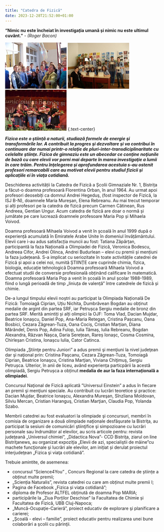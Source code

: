 ```yaml
---
title: "Catedra de Fizică"
date: 2023-12-28T21:52:00+01:00
---
```


**“Nimic nu este încheiat în investigația umană și nimic nu este ultimul cuvânt.”**   - *(Roger Bacon)*

![](fiz1.png) ![](fiz2.png) ![](fiz3.png)
{.text-center}

***Fizica este o ştiinţă a naturii, studiază formele de energie şi transformările lor. A contribuit la progres şi dezvoltare şi va contribui în continuare dar numai printr-o relaţie de pluri-inter-transdiciplinaritate cu celelalte ştiinţe. Fizica de gimnaziu este un abecedar ce conţine  noţiunile de bază cu care elevii vor porni mai departe în marea investigaţie a lumii în care trăim. Pentru înţelegerea şi aprofundarea acestuia s-au ostenit profesori remarcabili care au motivat elevii pentru studiul fizicii şi aplicaţiile ei în viaţa cotidiană.***

Deschiderea activității la Catedra de Fizică a Școlii Gimnaziale Nr. 1, Bistrița a făcut-o doamna profesoară Florentina Orban, în anul 1964. Au urmat apoi profesori deosebiți ca domnul Andrei Hegeduș, (fost inspector de Fizică, la ISJ B-N), doamnele Maria Mureșan, Elena Rebreanu. Au mai trecut temporar și alți  profesori pe la catedra de fizică precum Carmen Cătinean, Rus Andreea, Gentian Ungur. Acum catedra de fizică are doar o normă și jumătate pe care lucrează doamnele profesoare Maria Pop și Mihaela Voivod.

Doamna profesoară Mihaela Voivod a venit în școală în anul 1999 după o experiență acumulată în Emiratele Arabe Unite în domeniul învățământului. Elevii care i-au adus satisfacția muncii au fost: Tatiana Zăpârțan, participantă la faza Națională a Olimpiadei de Fizică, Veronica Bodescu, Andreea Cifor, Andrei Olinca, Andrei Budurlean – elevi cu premii și mențiuni la faza județeană. S-a implicat cu seriozitate în toate activitățile catedrei de Fizică și apoi a celei noi, numită ȘTIINȚE care cuprinde chimia, fizica, biologia, educație tehnologică
Doamna profesoară Mihaela Voivod a efectuat studii de conversie profesională obținând calificare în matematică. Doamna profesoară Maria Pop a  venit în școală în anul școlar 1988-1989, fiind o lungă perioadă de timp „liniuța de valență” între catedrele de fizică și chimie.

De-a lungul timpului elevii noștri au participat la Olimpiada Națională De Fizică: Tomoiagă Ciprian, Uțiu Nichita, Dumbrăvean Bogdan au obținut medalie de argint din partea SRF, iar Petrușca Sergiu medalie de bronz din partea SRF. Merită amintiți și alți olimpici la OJF: Toma Vlad, Dacian Mujdar, Beatrice Ionașcu, Daniel Pop, Ana-Maria Retegan, Cristina Pașcanu, Oana Bosbici, Cezara Zăgrean-Tuza, Oana Cociș, Cristian Marțian, Diana Mărăndel, Denis Pop, Adina Fulop, Iulia Tămaș, Iulia Rebreanu, Bogdan Alexandra, Răzvan Nașca, Daria Serețean, Rareș Ionașc, Cosma Cosmina, Chirleșan Cristina, Ionașcu Iulia, Cator Catinca.

Olimpiada „Ştiinţe pentru Juniori” a adus premii şi menţiuni la nivel judeţean dar şi naţional prin: Cristina Paşcanu, Cezara Zăgrean-Tuza, Tomoiagă Ciprian, Beatrice Ionaşcu, Cristina Marţian, Viviana Chiţimuş, Sergiu Petrușca. Ulterior, în anii de liceu, având experiența particpării la acestă olimpiadă, Sergiu Petrușca a obținut **medalia de aur la faza internațională a olimpiadei**.

Concursul Naţional de Fizică aplicată ”Universul Einstein” a adus în fiecare an premii şi menţiuni speciale. Au contribuit cu lucrări teoretice şi practice:  Dacian Mujdar, Beatrice Ionaşcu, Alexandra Mureşan, Sînzîiana Moldovan, Silviu Mercan, Cristian Haranguş, Cristian Marţian, Claudia Pop, Yolanda Szabo.

Membrii catedrei au fost evaluatori la olimpiade şi concursuri, membri în comisia de organizare a două olimpiade naţionale desfăşurate la Bistriţa, au participat la sesiuni de comunicări ştiinţifice şi simpozioane cu lucrări personale sau îndrumător al elevilor, au scris articole pentru: revista judeţeană „Universul chimiei”, „Didactica Nova”- CCD Bistriţa, ziarul on line Bistriţanews, au organizat expoziţia „Elevii de azi, specialiştii de mâine”cu machete funcţionale şi lucrări ale elevilor, am inițiat și derulat proiectul interjudeţean „Fizica  şi viaţa cotidiană”.

Trebuie amintite, de asemenea:

- concursul ”Science4You” , Concurs Regional la care catedra de științe a obținut multe premii;
- „Scienția Naturalis”, revista catedrei cu care am obținut multe premii I;
- Pagina de Facebook „Fizica și viața cotidiană”;
- diploma de Profesor ALTFEL obținută de doamna Pop MARIA;
- participările la „Ziua Porților Deschise” la Facultatea de Chimie și Facultatea de Fizică, UBB Cluj-Napoca;
- „Muncă-Ocupaţie-Carieră”, proiect educativ  de explorare şi planificare a carierei;
- „Şcoală - elevi – familie”, proiect educativ pentru realizarea unei bune colaborări a şcolii cu părinţii.
